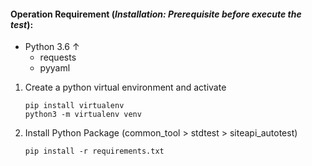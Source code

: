 #### Operation Requirement (*Installation: Prerequisite before execute the test*):

+ Python 3.6 ↑
  + requests
  + pyyaml

1. Create a python virtual environment and activate

   ```
   pip install virtualenv  
   python3 -m virtualenv venv 
   ```

2. Install Python Package (common_tool > stdtest > siteapi_autotest)

   ```
   pip install -r requirements.txt
   ```